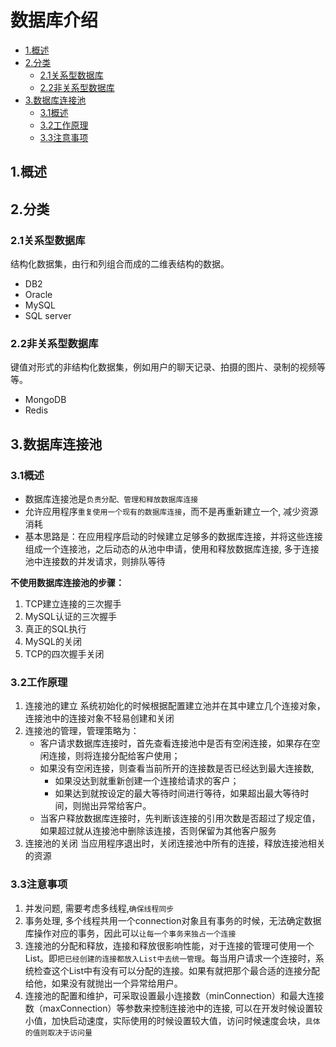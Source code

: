 # 数据库介绍

<!-- vim-markdown-toc Marked -->

* [1.概述](#1.概述)
* [2.分类](#2.分类)
    - [2.1关系型数据库](#2.1关系型数据库)
    - [2.2非关系型数据库](#2.2非关系型数据库)
* [3.数据库连接池](#3.数据库连接池)
    - [3.1概述](#3.1概述)
    - [3.2工作原理](#3.2工作原理)
    - [3.3注意事项](#3.3注意事项)

<!-- vim-markdown-toc -->

## 1.概述

## 2.分类

### 2.1关系型数据库

结构化数据集，由行和列组合而成的二维表结构的数据。

- DB2
- Oracle
- MySQL
- SQL server

### 2.2非关系型数据库

键值对形式的非结构化数据集，例如用户的聊天记录、拍摄的图片、录制的视频等等。

- MongoDB
- Redis

## 3.数据库连接池

### 3.1概述

- 数据库连接池是`负责分配、管理和释放数据库连接`
- 允许应用程序`重复使用一个现有的数据库连接`，而不是再重新建立一个, 减少资源消耗
- 基本思路是：在应用程序启动的时候建立足够多的数据库连接，并将这些连接组成一个连接池，之后动态的从池中申请，使用和释放数据库连接, 多于连接池中连接数的并发请求，则排队等待

**不使用数据库连接池的步骤：**

1. TCP建立连接的三次握手
2. MySQL认证的三次握手
3. 真正的SQL执行
4. MySQL的关闭
5. TCP的四次握手关闭


### 3.2工作原理

1. 连接池的建立
    系统初始化的时候根据配置建立池并在其中建立几个连接对象，连接池中的连接对象不轻易创建和关闭
2. 连接池的管理，管理策略为：
    - 客户请求数据库连接时，首先查看连接池中是否有空闲连接，如果存在空闲连接，则将连接分配给客户使用；
    - 如果没有空闲连接，则查看当前所开的连接数是否已经达到最大连接数,
        - 如果没达到就重新创建一个连接给请求的客户；
        - 如果达到就按设定的最大等待时间进行等待，如果超出最大等待时间，则抛出异常给客户。
    - 当客户释放数据库连接时，先判断该连接的引用次数是否超过了规定值，如果超过就从连接池中删除该连接，否则保留为其他客户服务
3. 连接池的关闭
    当应用程序退出时，关闭连接池中所有的连接，释放连接池相关的资源

### 3.3注意事项

1. 并发问题, 需要考虑多线程,`确保线程同步`
2. 事务处理, 多个线程共用一个connection对象且有事务的时候，无法确定数据库操作对应的事务，因此可以`让每一个事务来独占一个连接`
3. 连接池的分配和释放，连接和释放很影响性能，对于连接的管理可使用一个List。即`把已经创建的连接都放入List中去统一管理`。每当用户请求一个连接时，系统检查这个List中有没有可以分配的连接。如果有就把那个最合适的连接分配给他，如果没有就抛出一个异常给用户。
4. 连接池的配置和维护，可采取设置最小连接数（minConnection）和最大连接数（maxConnection）等参数来控制连接池中的连接, 可以在开发时候设置较小值，加快启动速度，实际使用的时候设置较大值，访问时候速度会块，`具体的值则取决于访问量`

